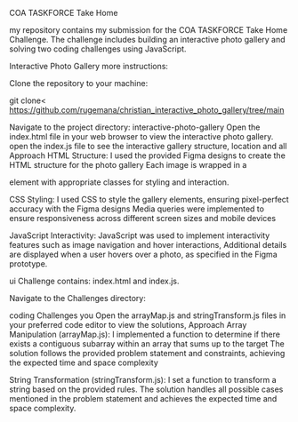 COA TASKFORCE Take Home 

my repository contains my submission for the COA TASKFORCE Take Home Challenge. 
The challenge includes building an interactive photo gallery and solving two coding challenges using JavaScript.

Interactive Photo Gallery
more instructions:

Clone the repository to your  machine:

git clone< https://github.com/rugemana/christian_interactive_photo_gallery/tree/main

Navigate to the project directory:
 interactive-photo-gallery
Open the index.html file in your web browser to view the interactive photo gallery.
open the index.js file to see the interactive gallery structure, location and all
Approach
HTML Structure: I used  the provided Figma designs to create the HTML structure for the photo gallery Each image  is wrapped in a <div> element with appropriate classes for styling and interaction.

CSS Styling: I used CSS to style the gallery elements, ensuring pixel-perfect accuracy with the Figma designs Media queries were implemented to ensure responsiveness across different screen sizes and mobile devices

JavaScript Interactivity: JavaScript was used to implement interactivity features such as image  navigation and hover interactions, Additional details are displayed when a user hovers over a photo, as specified in the Figma prototype.

 ui Challenge contains:
 index.html and index.js.
 
Navigate to the Challenges directory:

coding Challenges
you Open the arrayMap.js and stringTransform.js files in your preferred code editor to view the solutions,
Approach
Array Manipulation (arrayMap.js): I implemented a function to determine if there exists a contiguous subarray within an array that sums up to the target The solution follows the provided problem statement and constraints, achieving the expected time and space complexity

String Transformation (stringTransform.js): I set a function to transform a string based on the provided rules. The solution handles all possible cases mentioned in the problem statement and achieves the expected time and space complexity.
